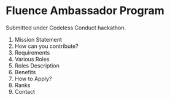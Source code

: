 # Fluence Ambassador Program
Submitted under Codeless Conduct hackathon.

1. Mission Statement
2. How can you contribute?
3. Requirements
4. Various Roles
5. Roles Description
6. Benefits
7. How to Apply?
8. Ranks
9. Contact
